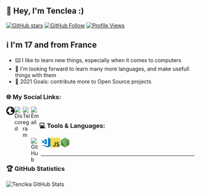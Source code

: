 ## 👋 Hey, I'm Tenclea :)

<!-- [![GitHub Website](https://img.shields.io/website?down_color=FC0000&down_message=Offline (for now)&label=tenclea.github.io&style=for-the-badge&up_color=24FF00&up_message=Online&url=https%3A%2F%2Ftenclea.github.io)](https://tenclea.github.io) -->
[![GitHub stars](https://img.shields.io/github/stars/tenclea)](https://github.com/tenclea)
[![GitHub Follow](https://img.shields.io/github/followers/Tenclea?color=7B16FF&label=GitHub%20Followers&logo=github&logoColor=7B16FF)](https://github.com/Tenclea?tab=followers)
[![Profile Views](https://komarev.com/ghpvc/?username=tenclea)](https://github.com/tenclea)
<!-- [![Telegram Channel](https://img.shields.io/badge/Tenclea%20Channel-Join-26A5E4?style=for-the-badge&logo=telegram)](https://t.me/Tenclea_Channel) -->

## ℹ️ I'm 17 and from France

- ⌨️ I like to learn new things, especially when it comes to computers
- 🔄 I'm looking forward to learn many more languages, and make usefull things with them
- 🎯 2021 Goals: contribute more to Open Source projects

<!-- ### Spotify Playing 🎧 -->

<!-- [<img src="https://now-playing-codestackr.vercel.app/api/spotify-playing" alt="codeSTACKr Spotify Playing" width="350" />](https://open.spotify.com/user/swyqyimdc12jajde4vpwd2x1b) -->

### 🌐 My Social Links:

[<img align="left" alt="GitHub Web" width="22px" src="https://raw.githubusercontent.com/iconic/open-iconic/master/svg/globe.svg" />][GitWeb]
[<img align="left" alt="Discord" width="22px" src="https://cdn.jsdelivr.net/npm/simple-icons@v3/icons/discord.svg" />][Discord]
[<img align="left" alt="Telegram" width="22px" src="https://cdn.jsdelivr.net/npm/simple-icons@v3/icons/telegram.svg" />][Telegram]
[<img align="left" alt="Email" width="22px" src="https://cdn.jsdelivr.net/npm/simple-icons@v3/icons/protonmail.svg" />][Email]

<br />

### 💻 Tools & Languages:

[<img align="left" alt="GitHub" width="26px" src="https://cdn1.iconfinder.com/data/icons/smallicons-logotypes/32/github-512.png" />][GitHub]
[<img align="left" alt="Visual Studio Code" width="26px" src="https://raw.githubusercontent.com/github/explore/80688e429a7d4ef2fca1e82350fe8e3517d3494d/topics/visual-studio-code/visual-studio-code.png" />][VSCode]
[<img align="left" alt="JavaScript" width="26px" src="https://raw.githubusercontent.com/github/explore/80688e429a7d4ef2fca1e82350fe8e3517d3494d/topics/javascript/javascript.png" />][JS]
[<img align="left" alt="Node.js" width="26px" src="https://raw.githubusercontent.com/github/explore/80688e429a7d4ef2fca1e82350fe8e3517d3494d/topics/nodejs/nodejs.png" />][NodeJS]

<br />
<br />

---

### 🏆 GitHub Statistics

<img align="left" alt="Tenclea GitHub Stats" src="https://github-readme-stats-sakujes.vercel.app/api?username=Tenclea&show_icons=true&hide_title=false&title_color=FFFFFFa&text_color=FFFFFF&bg_color=110,000000,000000&icon_color=28ce60&include_all_commits=true&hide_border=true" />

[GitWeb]: https://tenclea.github.io
[Discord]: https://discord.com/users/352520278103949312
[Telegram]: https://t.me/Tenclea
[Email]: mailto://tenclea@protonmail.com
[GitHub]: https://github.com
[VSCode]: https://code.visualstudio.com
[JS]: https://www.javascript.com
[NodeJS]: https://nodejs.org
